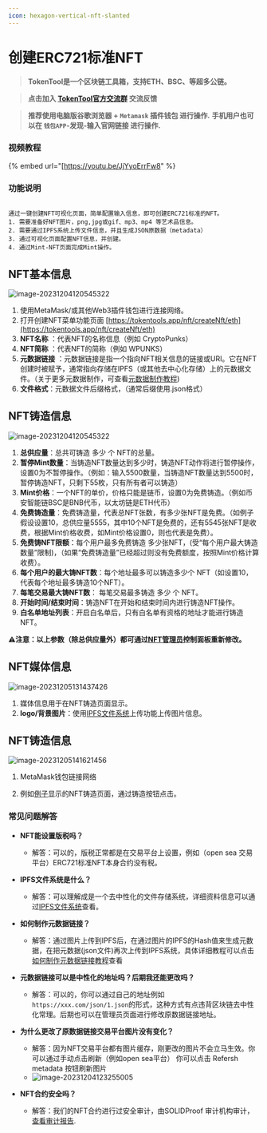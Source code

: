 ```yaml
---
icon: hexagon-vertical-nft-slanted
---
```


# 创建ERC721标准NFT

> **TokenTool是一个区块链工具箱，支持ETH、BSC、等超多公链。**

> **点击加入 [TokenTool官方交流群](https://t.me/tokentool_app) 交流反馈**

> **推荐使用电脑版谷歌浏览器 + `Metamask` 插件钱包 进行操作.**
> **手机用户也可以在 `钱包APP`-发现-输入官网链接 进行操作.**


### 视频教程

{% embed url="[https://youtu.be/JjYyoErrFw8" %}



### 功能说明

```

通过一键创建NFT可视化页面，简单配置输入信息，即可创建ERC721标准的NFT。
1. 需要准备好NFT图片，png,jpg或gif、mp3、mp4 等艺术品信息。
2. 需要通过IPFS系统上传文件信息，并且生成JSON原数据（metadata）
3. 通过可视化页面配置NFT信息，并创建。
4. 通过Mint-NFT页面完成Mint操作。

```

## NFT基本信息

![image-20231204120545322](../.gitbook/assets/nft/image-20231204120545322.png)

1. 使用MetaMask/或其他Web3插件钱包进行连接网络。
2. 打开创建NFT菜单功能页面 [https://tokentools.app/nft/createNft/eth](https://tokentools.app/nft/createNft/eth)
3. **NFT名称** ：代表NFT的名称信息（例如 CryptoPunks）
4. **NFT简称** ：代表NFT的简称（例如 WPUNKS）
5. **元数据链接** ：元数据链接是指一个指向NFT相关信息的链接或URI。它在NFT创建时被赋予，通常指向存储在IPFS（或其他去中心化存储）上的元数据文件。（关于更多元数据制作，可查看[元数据制作教程](https://docs.tokentools.app/common-problem/generate-metadata))
6. **文件格式**：元数据文件后缀格式，（通常后缀使用.json格式）


## NFT铸造信息
![image-20231204120545322](../.gitbook/assets/nft/Snipaste_2023-12-05_12-37-49.png)

1. **总供应量**：总共可铸造 多少 个 NFT的总量。
1. **暂停Mint数量**：当铸造NFT数量达到多少时，铸造NFT动作将进行暂停操作，设置0为不暂停操作。（例如：输入5500数量，当铸造NFT数量达到5500时，暂停铸造NFT，只剩下55枚，只有所有者可以铸造）
1. **Mint价格**：一个NFT的单价，价格只能是链币，设置0为免费铸造。（例如币安智能链BSC是BNB代币，以太坊链是ETH代币）
1. **免费铸造量**：免费铸造量，代表总NFT张数，有多少张NFT是免费。（如例子假设设置10，总供应量5555，其中10个NFT是免费的，还有5545张NFT是收费，根据Mint价格收费，如Mint价格设置0，则也代表是免费）。
1. **免费铸NFT限额**：每个用户最多免费铸造 多少张NFT，(受“每个用户最大铸造数量”限制)，（如果“免费铸造量”已经超过则没有免费额度，按照Mint价格计算收费）。
1. **每个用户的最大铸NFT数**：每个地址最多可以铸造多少个 NFT（如设置10，代表每个地址最多铸造10个NFT）。
1. **每笔交易最大铸NFT数**： 每笔交易最多铸造 多少 个 NFT。
1. **开始时间/结束时间**：铸造NFT在开始和结束时间内进行铸造NFT操作。
1. **白名单地址列表**：开启白名单后，只有白名单有资格的地址才能进行铸造NFT。

⚠️**注意：以上参数（除总供应量外）都可通过[NFT管理员](https://tokentools.app/nft/nftAdmin)控制面板重新修改。**


## NFT媒体信息
![image-20231205131437426](../.gitbook/assets/nft/image-20231205131437426.png)

1. 媒体信息用于在NFT铸造页面显示。
2. **logo/背景图片**：使用[IPFS文件系统](https://tokentools.app/other/ipfs)上传功能上传图片信息。



## NFT铸造信息

![image-20231205141621456](../.gitbook/assets/nft/image-20231205141621456.png)

1. MetaMask钱包链接网络

2. 例如[例子](https://tokentools.app/nft/mint/0x6974bCb700eDeDA5Cc1BfB0929c8D7e10607B470-56)显示的NFT铸造页面，通过铸造按钮点击。

   


### 常见问题解答
- **NFT能设置版税吗？**
  - 解答：可以的，版税正常都是在交易平台上设置，例如（open sea 交易平台）ERC721标准NFT本身合约没有税。

- **IPFS文件系统是什么？**
  - 解答：可以理解成是一个去中性化的文件存储系统，详细资料信息可以通过[IPFS文件系统](https://ipfs.tech/)查看。
- **如何制作元数据链接？**
  - 解答：通过图片上传到IPFS后，在通过图片的IPFS的Hash值来生成元数据，在把元数据(json文件)再次上传到IPFS系统，具体详细教程可以点击[如何制作元数据链接教程](https://docs.tokentools.app/common-problem/generate-metadata)查看
- **元数据链接可以是中性化的地址吗？后期我还能更改吗？**
  - 解答：可以的，你可以通过自己的地址例如 `https://xxx.com/json/1.json`的形式，这种方式有点违背区块链去中性化常理。后期也可以在管理员页面进行修改原数据链接地址。
- **为什么更改了原数据链接交易平台图片没有变化？**
  - 解答：因为NFT交易平台都有图片缓存，刚更改的图片不会立马生效。你可以通过手动点击刷新（例如open sea平台） 你可以点击 Refersh metadata 按钮刷新图片
  - ![image-20231204123255005](../.gitbook/assets/nft/image-20231204123255005.png)
- **NFT合约安全吗？**
  - 解答：我们的NFT合约进行过安全审计，由SOLIDProof 审计机构审计，[查看审计报告](https://github.com/TokenTool-App/cdn/blob/main/audit-report/SmartContract_Audit_Solidproof_TokenTool.pdf).
